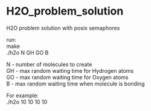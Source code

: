 # H2O_problem_solution
H2O problem solution with posix semaphores


run: <br>
make <br>
./h2o N GH GO B <br>

N - number of molecules to create <br>
GH - max random waiting time for Hydrogen atoms <br>
GO - max random waiting time for Oxygen atoms <br>
B - max random waiting time when molecule is bonding <br>

For example: <br>
./h2o 10 10 10 10 <br>
